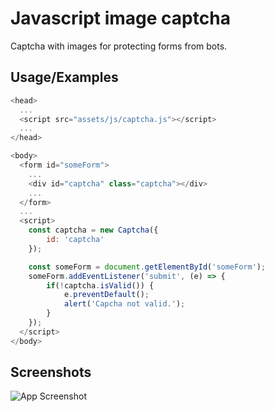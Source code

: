 
# Javascript image captcha

Captcha with images for protecting forms from bots.

## Usage/Examples

```javascript
<head>
  ...
  <script src="assets/js/captcha.js"></script>
  ...
</head>

<body>
  <form id="someForm">
    ...
    <div id="captcha" class="captcha"></div>
    ...
  </form>
  ...
  <script>
    const captcha = new Captcha({
        id: 'captcha'
    });

    const someForm = document.getElementById('someForm');
    someForm.addEventListener('submit', (e) => {
        if(!captcha.isValid()) {
            e.preventDefault();
            alert('Capcha not valid.');
        }
    });
  </script>
</body>
```

## Screenshots

![App Screenshot](https://gcdnb.pbrd.co/images/9eZvYxY9cpVL.png?o=1)

